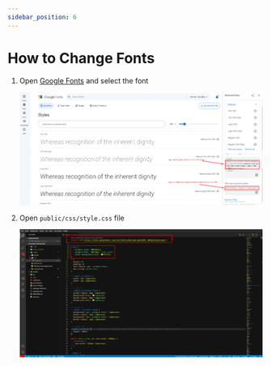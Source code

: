 ```yaml
---
sidebar_position: 6
---
```


# How to Change Fonts

1. Open [Google Fonts](https://fonts.google.com/) and select the font

   ![Google Fonts](/images/web/google-fonts.png)

2. Open `public/css/style.css` file

   ![Style CSS](/images/web/style_css.png)
